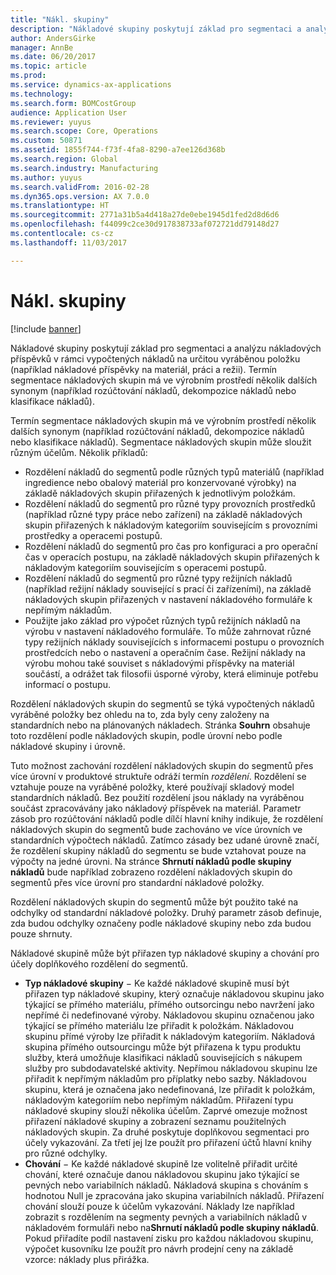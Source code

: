```yaml
---
title: "Nákl. skupiny"
description: "Nákladové skupiny poskytují základ pro segmentaci a analýzu nákladových příspěvků v rámci vypočtených nákladů na určitou vyráběnou položku (například nákladové příspěvky na materiál, práci a režii). Termín segmentace nákladových skupin má ve výrobním prostředí několik dalších synonym (například rozúčtování nákladů, dekompozice nákladů nebo klasifikace nákladů)."
author: AndersGirke
manager: AnnBe
ms.date: 06/20/2017
ms.topic: article
ms.prod: 
ms.service: dynamics-ax-applications
ms.technology: 
ms.search.form: BOMCostGroup
audience: Application User
ms.reviewer: yuyus
ms.search.scope: Core, Operations
ms.custom: 50871
ms.assetid: 1855f744-f73f-4fa8-8290-a7ee126d368b
ms.search.region: Global
ms.search.industry: Manufacturing
ms.author: yuyus
ms.search.validFrom: 2016-02-28
ms.dyn365.ops.version: AX 7.0.0
ms.translationtype: HT
ms.sourcegitcommit: 2771a31b5a4d418a27de0ebe1945d1fed2d8d6d6
ms.openlocfilehash: f44099c2ce30d917838733af072721dd79148d27
ms.contentlocale: cs-cz
ms.lasthandoff: 11/03/2017

---
```


# <a name="cost-groups"></a>Nákl. skupiny

[!include [banner](../includes/banner.md)]

Nákladové skupiny poskytují základ pro segmentaci a analýzu nákladových příspěvků v rámci vypočtených nákladů na určitou vyráběnou položku (například nákladové příspěvky na materiál, práci a režii). Termín segmentace nákladových skupin má ve výrobním prostředí několik dalších synonym (například rozúčtování nákladů, dekompozice nákladů nebo klasifikace nákladů). 

Termín segmentace nákladových skupin má ve výrobním prostředí několik dalších synonym (například rozúčtování nákladů, dekompozice nákladů nebo klasifikace nákladů). Segmentace nákladových skupin může sloužit různým účelům. Několik příkladů:

-   Rozdělení nákladů do segmentů podle různých typů materiálů (například ingredience nebo obalový materiál pro konzervované výrobky) na základě nákladových skupin přiřazených k jednotlivým položkám.
-   Rozdělení nákladů do segmentů pro různé typy provozních prostředků (například různé typy práce nebo zařízení) na základě nákladových skupin přiřazených k nákladovým kategoriím souvisejícím s provozními prostředky a operacemi postupů.
-   Rozdělení nákladů do segmentů pro čas pro konfiguraci a pro operační čas v operacích postupu, na základě nákladových skupin přiřazených k nákladovým kategoriím souvisejícím s operacemi postupů.
-   Rozdělení nákladů do segmentů pro různé typy režijních nákladů (například režijní náklady související s prací či zařízeními), na základě nákladových skupin přiřazených v nastavení nákladového formuláře k nepřímým nákladům.
-   Použijte jako základ pro výpočet různých typů režijních nákladů na výrobu v nastavení nákladového formuláře. To může zahrnovat různé typy režijních náklady souvisejících s informacemi postupu o provozních prostředcích nebo o nastavení a operačním čase. Režijní náklady na výrobu mohou také souviset s nákladovými příspěvky na materiál součástí, a odrážet tak filosofii úsporné výroby, která eliminuje potřebu informací o postupu.

Rozdělení nákladových skupin do segmentů se týká vypočtených nákladů vyráběné položky bez ohledu na to, zda byly ceny založeny na standardních nebo na plánovaných nákladech. Stránka **Souhrn** obsahuje toto rozdělení podle nákladových skupin, podle úrovní nebo podle nákladové skupiny i úrovně. 

Tuto možnost zachování rozdělení nákladových skupin do segmentů přes více úrovní v produktové struktuře odráží termín *rozdělení*. Rozdělení se vztahuje pouze na vyráběné položky, které používají skladový model standardních nákladů. Bez použití rozdělení jsou náklady na vyráběnou součást zpracovávány jako nákladový příspěvek na materiál. Parametr zásob pro rozúčtování nákladů podle dílčí hlavní knihy indikuje, že rozdělení nákladových skupin do segmentů bude zachováno ve více úrovních ve standardních výpočtech nákladů. Zatímco zásady bez udané úrovně značí, že rozdělení skupiny nákladů do segmentu se bude vztahovat pouze na výpočty na jedné úrovni. Na stránce **Shrnutí nákladů podle skupiny nákladů** bude například zobrazeno rozdělení nákladových skupin do segmentů přes více úrovní pro standardní nákladové položky. 

Rozdělení nákladových skupin do segmentů může být použito také na odchylky od standardní nákladové položky. Druhý parametr zásob definuje, zda budou odchylky označeny podle nákladové skupiny nebo zda budou pouze shrnuty. 

Nákladové skupině může být přiřazen typ nákladové skupiny a chování pro účely doplňkového rozdělení do segmentů.

-   **Typ nákladové skupiny** − Ke každé nákladové skupině musí být přiřazen typ nákladové skupiny, který označuje nákladovou skupinu jako týkající se přímého materiálu, přímého outsorcingu nebo navržení jako nepřímé či nedefinované výroby. Nákladovou skupinu označenou jako týkající se přímého materiálu lze přiřadit k položkám. Nákladovou skupinu přímé výroby lze přiřadit k nákladovým kategoriím. Nákladová skupina přímého outsourcingu může být přiřazena k typu produktu služby, která umožňuje klasifikaci nákladů souvisejících s nákupem služby pro subdodavatelské aktivity. Nepřímou nákladovou skupinu lze přiřadit k nepřímým nákladům pro příplatky nebo sazby. Nákladovou skupinu, která je označena jako nedefinovaná, lze přiřadit k položkám, nákladovým kategoriím nebo nepřímým nákladům. Přiřazení typu nákladové skupiny slouží několika účelům. Zaprvé omezuje možnost přiřazení nákladové skupiny a zobrazení seznamu použitelných nákladových skupin. Za druhé poskytuje doplňkovou segmentaci pro účely vykazování. Za třetí jej lze použít pro přiřazení účtů hlavní knihy pro různé odchylky.
-   **Chování** − Ke každé nákladové skupině lze volitelně přiřadit určité chování, které označuje danou nákladovou skupinu jako týkající se pevných nebo variabilních nákladů. Nákladová skupina s chováním s hodnotou Null je zpracována jako skupina variabilních nákladů. Přiřazení chování slouží pouze k účelům vykazování. Náklady lze například zobrazit s rozdělením na segmenty pevných a variabilních nákladů v nákladovém formuláři nebo na**Shrnutí nákladů podle skupiny nákladů**. Pokud přiřadíte podíl nastavení zisku pro každou nákladovou skupinu, výpočet kusovníku lze použít pro návrh prodejní ceny na základě vzorce: náklady plus přirážka.





